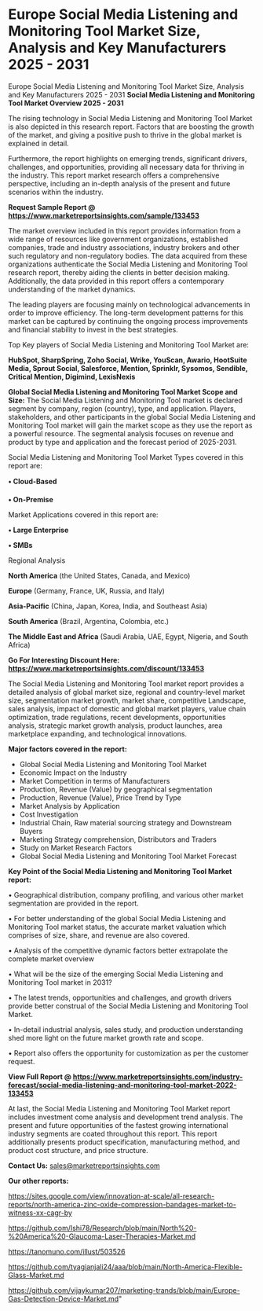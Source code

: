 # Europe Social Media Listening and Monitoring Tool Market Size, Analysis and Key Manufacturers 2025 - 2031
 Europe Social Media Listening and Monitoring Tool Market Size, Analysis and Key Manufacturers 2025 - 2031
<Strong> Social Media Listening and Monitoring Tool Market Overview 2025 - 2031</strong>

The rising technology in Social Media Listening and Monitoring Tool Market is also depicted in this research report. Factors that are boosting the growth of the market, and giving a positive push to thrive in the global market is explained in detail.

Furthermore, the report highlights on emerging trends, significant drivers, challenges, and opportunities, providing all necessary data for thriving in the industry. This report market research offers a comprehensive perspective, including an in-depth analysis of the present and future scenarios within the industry.

<strong>Request Sample Report @ <a href=https://www.marketreportsinsights.com/sample/133453>https://www.marketreportsinsights.com/sample/133453</a></strong>

The market overview included in this report provides information from a wide range of resources like government organizations, established companies, trade and industry associations, industry brokers and other such regulatory and non-regulatory bodies. The data acquired from these organizations authenticate the Social Media Listening and Monitoring Tool research report, thereby aiding the clients in better decision making. Additionally, the data provided in this report offers a contemporary understanding of the market dynamics.

The leading players are focusing mainly on technological advancements in order to improve efficiency. The long-term development patterns for this market can be captured by continuing the ongoing process improvements and financial stability to invest in the best strategies.

Top Key players of Social Media Listening and Monitoring Tool Market are:

<strong>HubSpot, SharpSpring, Zoho Social, Wrike, YouScan, Awario, HootSuite Media, Sprout Social, Salesforce, Mention, Sprinklr, Sysomos, Sendible, Critical Mention, Digimind, LexisNexis</strong>

<strong><b>Global Social Media Listening and Monitoring Tool Market Scope and Size:</b></strong>
The Social Media Listening and Monitoring Tool market is declared segment by company, region (country), type, and application. Players, stakeholders, and other participants in the global Social Media Listening and Monitoring Tool market will gain the market scope as they use the report as a powerful resource. The segmental analysis focuses on revenue and product by type and application and the forecast period of 2025-2031.

Social Media Listening and Monitoring Tool Market Types covered in this report are:

<strong>• Cloud-Based

• On-Premise</strong>

Market Applications covered in this report are:

<strong>• Large Enterprise

• SMBs</strong> 

Regional Analysis

<strong>North America</strong> (the United States, Canada, and Mexico)

<strong>Europe</strong> (Germany, France, UK, Russia, and Italy)

<strong>Asia-Pacific</strong> (China, Japan, Korea, India, and Southeast Asia)

<strong>South America</strong> (Brazil, Argentina, Colombia, etc.)

<strong>The Middle East and Africa</strong> (Saudi Arabia, UAE, Egypt, Nigeria, and South Africa)

<strong>Go For Interesting Discount Here: <a href=https://www.marketreportsinsights.com/discount/133453>https://www.marketreportsinsights.com/discount/133453</a></strong>

The Social Media Listening and Monitoring Tool market report provides a detailed analysis of global market size, regional and country-level market size, segmentation market growth, market share, competitive Landscape, sales analysis, impact of domestic and global market players, value chain optimization, trade regulations, recent developments, opportunities analysis, strategic market growth analysis, product launches, area marketplace expanding, and technological innovations.

<strong><b>Major factors covered in the report:</b></strong>
<ul>
  <li>Global Social Media Listening and Monitoring Tool Market </li>
  <li>Economic Impact on the Industry</li>
  <li>Market Competition in terms of Manufacturers</li>
  <li>Production, Revenue (Value) by geographical segmentation</li>
  <li>Production, Revenue (Value), Price Trend by Type</li>
  <li>Market Analysis by Application</li>
  <li>Cost Investigation</li>
  <li>Industrial Chain, Raw material sourcing strategy and Downstream Buyers</li>
  <li>Marketing Strategy comprehension, Distributors and Traders</li>
  <li>Study on Market Research Factors</li>
  <li>Global Social Media Listening and Monitoring Tool Market Forecast</li>
</ul>

<strong><b>Key Point of the Social Media Listening and Monitoring Tool Market report:</b></strong>

• Geographical distribution, company profiling, and various other market segmentation are provided in the report.

• For better understanding of the global Social Media Listening and Monitoring Tool market status, the accurate market valuation which comprises of size, share, and revenue are also covered.

• Analysis of the competitive dynamic factors better extrapolate the complete market overview

• What will be the size of the emerging Social Media Listening and Monitoring Tool market in 2031?

• The latest trends, opportunities and challenges, and growth drivers provide better construal of the Social Media Listening and Monitoring Tool Market.

• In-detail industrial analysis, sales study, and production understanding shed more light on the future market growth rate and scope.

• Report also offers the opportunity for customization as per the customer request.

<strong><b>View Full Report @ <a href=https://www.marketreportsinsights.com/industry-forecast/social-media-listening-and-monitoring-tool-market-2022-133453>https://www.marketreportsinsights.com/industry-forecast/social-media-listening-and-monitoring-tool-market-2022-133453</a></b></strong>


At last, the Social Media Listening and Monitoring Tool Market report includes investment come analysis and development trend analysis. The present and future opportunities of the fastest growing international industry segments are coated throughout this report. This report additionally presents product specification, manufacturing method, and product cost structure, and price structure.

<strong>Contact Us:</strong>
sales@marketreportsinsights.com

<strong>Our other reports:</strong>

<a href=https://sites.google.com/view/innovation-at-scale/all-research-reports/north-america-zinc-oxide-compression-bandages-market-to-witness-xx-cagr-by>https://sites.google.com/view/innovation-at-scale/all-research-reports/north-america-zinc-oxide-compression-bandages-market-to-witness-xx-cagr-by</a>

<a href=https://github.com/Ishi78/Research/blob/main/North%20-%20America%20-Glaucoma-Laser-Therapies-Market.md>https://github.com/Ishi78/Research/blob/main/North%20-%20America%20-Glaucoma-Laser-Therapies-Market.md</a>

<a href=https://tanomuno.com/illust/503526>https://tanomuno.com/illust/503526</a>

<a href=https://github.com/tyagianjali24/aaa/blob/main/North-America-Flexible-Glass-Market.md>https://github.com/tyagianjali24/aaa/blob/main/North-America-Flexible-Glass-Market.md</a>

<a href=https://github.com/vijaykumar207/marketing-trands/blob/main/Europe-Gas-Detection-Device-Market.md>https://github.com/vijaykumar207/marketing-trands/blob/main/Europe-Gas-Detection-Device-Market.md</a>"
